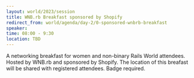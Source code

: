 ```yaml
---
layout: world/2023/session
title: WNB.rb Breakfast sponsored by Shopify
redirect_from: world/agenda/day-2/0-sponsored-wnbrb-breakfast
speaker:
time: 08:00 - 9:30
location: TBD
---
```


A networking breakfast for women and non-binary Rails World attendees. Hosted by WNB.rb and sponsored by Shopify. The location of this breafast will be shared with registered attendees. Badge required.
